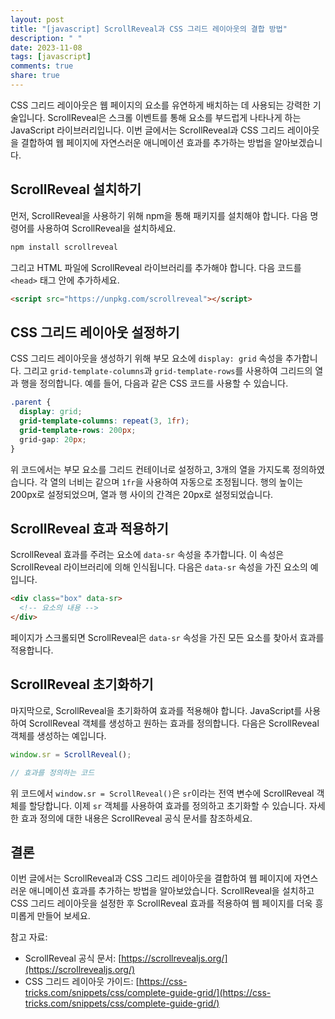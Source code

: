 ```yaml
---
layout: post
title: "[javascript] ScrollReveal과 CSS 그리드 레이아웃의 결합 방법"
description: " "
date: 2023-11-08
tags: [javascript]
comments: true
share: true
---
```


CSS 그리드 레이아웃은 웹 페이지의 요소를 유연하게 배치하는 데 사용되는 강력한 기술입니다. ScrollReveal은 스크롤 이벤트를 통해 요소를 부드럽게 나타나게 하는 JavaScript 라이브러리입니다. 이번 글에서는 ScrollReveal과 CSS 그리드 레이아웃을 결합하여 웹 페이지에 자연스러운 애니메이션 효과를 추가하는 방법을 알아보겠습니다.

## ScrollReveal 설치하기

먼저, ScrollReveal을 사용하기 위해 npm을 통해 패키지를 설치해야 합니다. 다음 명령어를 사용하여 ScrollReveal을 설치하세요.

```bash
npm install scrollreveal
```

그리고 HTML 파일에 ScrollReveal 라이브러리를 추가해야 합니다. 다음 코드를 `<head>` 태그 안에 추가하세요.

```html
<script src="https://unpkg.com/scrollreveal"></script>
```

## CSS 그리드 레이아웃 설정하기

CSS 그리드 레이아웃을 생성하기 위해 부모 요소에 `display: grid` 속성을 추가합니다. 그리고 `grid-template-columns`과 `grid-template-rows`를 사용하여 그리드의 열과 행을 정의합니다. 예를 들어, 다음과 같은 CSS 코드를 사용할 수 있습니다.

```css
.parent {
  display: grid;
  grid-template-columns: repeat(3, 1fr);
  grid-template-rows: 200px;
  grid-gap: 20px;
}
```

위 코드에서는 부모 요소를 그리드 컨테이너로 설정하고, 3개의 열을 가지도록 정의하였습니다. 각 열의 너비는 같으며 `1fr`을 사용하여 자동으로 조정됩니다. 행의 높이는 200px로 설정되었으며, 열과 행 사이의 간격은 20px로 설정되었습니다.

## ScrollReveal 효과 적용하기

ScrollReveal 효과를 주려는 요소에 `data-sr` 속성을 추가합니다. 이 속성은 ScrollReveal 라이브러리에 의해 인식됩니다. 다음은 `data-sr` 속성을 가진 요소의 예입니다.

```html
<div class="box" data-sr>
  <!-- 요소의 내용 -->
</div>
```

페이지가 스크롤되면 ScrollReveal은 `data-sr` 속성을 가진 모든 요소를 찾아서 효과를 적용합니다.

## ScrollReveal 초기화하기

마지막으로, ScrollReveal을 초기화하여 효과를 적용해야 합니다. JavaScript를 사용하여 ScrollReveal 객체를 생성하고 원하는 효과를 정의합니다. 다음은 ScrollReveal 객체를 생성하는 예입니다.

```javascript
window.sr = ScrollReveal();

// 효과를 정의하는 코드
```

위 코드에서 `window.sr = ScrollReveal()`은 `sr`이라는 전역 변수에 ScrollReveal 객체를 할당합니다. 이제 `sr` 객체를 사용하여 효과를 정의하고 초기화할 수 있습니다. 자세한 효과 정의에 대한 내용은 ScrollReveal 공식 문서를 참조하세요.

## 결론

이번 글에서는 ScrollReveal과 CSS 그리드 레이아웃을 결합하여 웹 페이지에 자연스러운 애니메이션 효과를 추가하는 방법을 알아보았습니다. ScrollReveal을 설치하고 CSS 그리드 레이아웃을 설정한 후 ScrollReveal 효과를 적용하여 웹 페이지를 더욱 흥미롭게 만들어 보세요.

참고 자료:
- ScrollReveal 공식 문서: [https://scrollrevealjs.org/](https://scrollrevealjs.org/)
- CSS 그리드 레이아웃 가이드: [https://css-tricks.com/snippets/css/complete-guide-grid/](https://css-tricks.com/snippets/css/complete-guide-grid/)